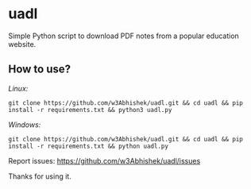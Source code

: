 # uadl
Simple Python script to download PDF notes from a popular education website.

## How to use?

*Linux:*

```
git clone https://github.com/w3Abhishek/uadl.git && cd uadl && pip install -r requirements.txt && python3 uadl.py
```

*Windows:*

```
git clone https://github.com/w3Abhishek/uadl.git && cd uadl && pip install -r requirements.txt && python uadl.py
```


Report issues: https://github.com/w3Abhishek/uadl/issues

Thanks for using it.
